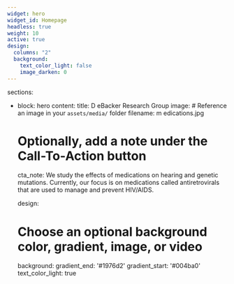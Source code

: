 ```yaml
---
widget: hero
widget_id: Homepage
headless: true
weight: 10
active: true
design:
  columns: "2"
  background:
    text_color_light: false
    image_darken: 0
---
```


sections:
  - block: hero
    content:
      title: DeBacker Research Group
      image:
        # Reference an image in your `assets/media/` folder
        filename: medications.jpg
      # Optionally, add a note under the Call-To-Action button
      cta_note: We study the effects of medications on hearing and genetic mutations. Currently, our focus is on medications called antiretrovirals that are used to manage and prevent HIV/AIDS.
             
    design:
      # Choose an optional background color, gradient, image, or video
      background:
        gradient_end: '#1976d2'
        gradient_start: '#004ba0'
        text_color_light: true

